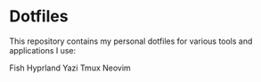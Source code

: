 # Dotfiles
This repository contains my personal dotfiles for various tools and applications I use:

Fish
Hyprland
Yazi
Tmux
Neovim
